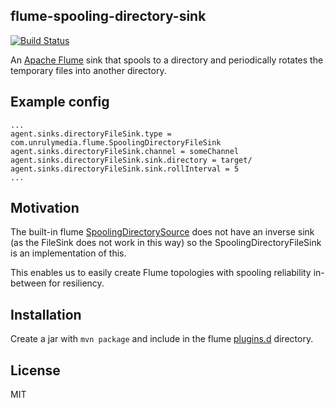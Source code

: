 ## flume-spooling-directory-sink

[![Build Status](https://travis-ci.org/unruly/flume-spooling-directory-sink.svg?branch=master)](https://travis-ci.org/unruly/flume-spooling-directory-sink)

An [Apache Flume](https://flume.apache.org/) sink that spools to a directory and periodically rotates the temporary files into another directory.

## Example config

```
...
agent.sinks.directoryFileSink.type = com.unrulymedia.flume.SpoolingDirectoryFileSink
agent.sinks.directoryFileSink.channel = someChannel
agent.sinks.directoryFileSink.sink.directory = target/
agent.sinks.directoryFileSink.sink.rollInterval = 5
...
```

## Motivation

The built-in flume [SpoolingDirectorySource](https://flume.apache.org/FlumeUserGuide.html#spooling-directory-source) does not have an inverse sink (as the FileSink does not work in this way) so the SpoolingDirectoryFileSink is an implementation of this.

This enables us to easily create Flume topologies with spooling reliability in-between for resiliency.

## Installation

Create a jar with `mvn package` and include in the flume [plugins.d](https://flume.apache.org/FlumeUserGuide.html#installing-third-party-plugins) directory. 

## License

MIT
